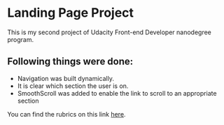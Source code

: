 # Landing Page Project

This is my second project of Udacity Front-end Developer nanodegree program.

## Following things were done:

* Navigation was built dynamically.
* It is clear which section the user is on.
* SmoothScroll was added to enable the link to scroll to an appropriate section

You can find the rubrics on this link [here](https://review.udacity.com/#!/rubrics/2658/view).
